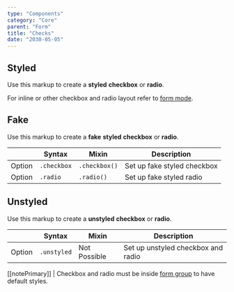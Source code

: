 ```yaml
---
type: "Components"
category: "Core"
parent: "Form"
title: "Checks"
date: "2030-05-05"
---
```


## Styled

Use this markup to create a **styled** **checkbox** or **radio**.

<script type="text/plain" class="language-markup">
  <form>
    <div class="form-group">
      <input type="checkbox" id="checkbox-styled">
      <label class="form-label" for="checkbox-styled">
        <!-- content -->
      </label>
    </div>

    <div class="form-group">
      <input type="radio" id="radio-styled-0" name="radio-styled">
      <label class="form-label" for="radio-styled-0">
        <!-- content -->
      </label>
    </div>
  </form>
</script>

<demo>
  <demovanilla src="vanilla/components/core/form/check-radio-styled-block">
  </demovanilla>
  <demovanilla src="vanilla/components/core/form/check-radio-styled-inline">
  </demovanilla>
  <demovanilla src="vanilla/components/core/form/check-radio-styled-disabled">
  </demovanilla>
</demo>

For inline or other checkbox and radio layout refer to [form mode](/components/core/form/items#mode).

## Fake

Use this markup to create a **fake** **styled** **checkbox** or **radio**.

<script type="text/plain" class="language-markup">
  <div class="form-group">
    <div class="checkbox">
      <!-- content -->
    </div>
  </div>

  <div class="form-group">
    <div class="radio">
      <!-- content -->
    </div>
  </div>
</script>

<div class="table-scroll">

|                         | Syntax                                     | Mixin                       | Description                   |
| ----------------------- | ----------------------------------------- | ----------------------------- | ----------------------------- |
| Option                  | `.checkbox`                 | `.checkbox()`        | Set up fake styled checkbox            |
| Option                  | `.radio`                 | `.radio()`        | Set up fake styled radio            |

</div>

<demo>
  <demovanilla src="vanilla/components/core/form/check-radio-fake-block">
  </demovanilla>
  <demovanilla src="vanilla/components/core/form/check-radio-fake-inline">
  </demovanilla>
  <demovanilla src="vanilla/components/core/form/check-radio-fake-disabled">
  </demovanilla>
</demo>

## Unstyled

Use this markup to create a **unstyled** **checkbox** or **radio**.

<script type="text/plain" class="language-markup">
  <form>
    <div class="form-group">
      <input type="checkbox" id="checkbox-unstyled" class="unstyled">
      <label class="form-label" for="checkbox-unstyled">
        <!-- content -->
      </label>
    </div>

    <div class="form-group">
      <input type="radio" id="radio-unstyled" name="radio-unstyled" class="unstyled">
      <label class="form-label" for="radio-unstyled">
        <!-- content -->
      </label>
    </div>
  </form>
</script>

<div class="table-scroll">

|                         | Syntax                                     | Mixin                       | Description                   |
| ----------------------- | ----------------------------------------- | ----------------------------- | ----------------------------- |
| Option                  | `.unstyled`                 | Not Possible        | Set up unstyled checkbox and radio            |

</div>

[[notePrimary]]
| Checkbox and radio must be inside [form group](/components/core/form/group) to have default styles.

<demo>
  <demovanilla src="vanilla/components/core/form/check-radio-unstyled-block">
  </demovanilla>
  <demovanilla src="vanilla/components/core/form/check-radio-unstyled-inline">
  </demovanilla>
  <demovanilla src="vanilla/components/core/form/check-radio-unstyled-disabled">
  </demovanilla>
</demo>
